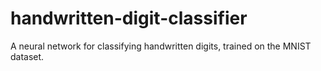 # handwritten-digit-classifier
A neural network for classifying handwritten digits, trained on the MNIST dataset.
